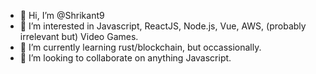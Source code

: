 - 👋 Hi, I’m @Shrikant9
- 👀 I’m interested in Javascript, ReactJS, Node.js, Vue, AWS, (probably irrelevant but) Video Games.
- 🌱 I’m currently learning rust/blockchain, but occassionally.
- 💞️ I’m looking to collaborate on anything Javascript.

<!---
Shrikant9/Shrikant9 is a ✨ special ✨ repository because its `README.md` (this file) appears on your GitHub profile.
You can click the Preview link to take a look at your changes.
--->

